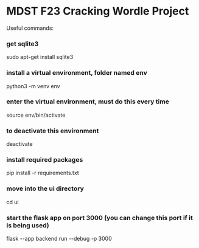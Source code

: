 # MDST F23 Cracking Wordle Project

Useful commands:

### get sqlite3
sudo apt-get install sqlite3

### install a virtual environment, folder named env
python3 -m venv env

### enter the virtual environment, must do this every time
source env/bin/activate

### to deactivate this environment
deactivate

### install required packages
pip install -r requirements.txt

### move into the ui directory
cd ui

### start the flask app on port 3000 (you can change this port if it is being used)
flask --app backend run --debug -p 3000
